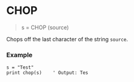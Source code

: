# CHOP

> s = CHOP (source)

Chops off the last character of the string `source`.

### Example

```
s = "Test"
print chop(s)    ' Output: Tes
```
